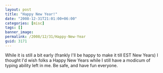 ```yaml
---
layout: post
title: "Happy New Year!"
date: "2008-12-31T21:01:00+06:00"
categories: [misc]
tags: []
banner_image: 
permalink: /2008/12/31/Happy-New-Year
guid: 3171
---
```


While it is still a bit early (frankly I'll be happy to make it till EST New Years) I thought I'd wish folks a Happy New Years while I still have a modicum of typing ability left in me. Be safe, and have fun everyone.